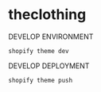 # theclothing


DEVELOP ENVIRONMENT 

`shopify theme dev`


DEVELOP DEPLOYMENT 

`shopify theme push`

